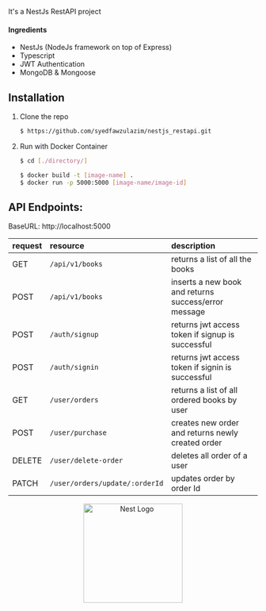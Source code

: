 It's a NestJs RestAPI project

 #### Ingredients

* NestJs (NodeJs framework on top of Express)
* Typescript
* JWT Authentication
* MongoDB & Mongoose


## Installation
 
1. Clone the repo
   ```bash
   $ https://github.com/syedfawzulazim/nestjs_restapi.git
   ```

2. Run with Docker Container
   
   ```bash
   $ cd [./directory/]
   ```

   ```bash
   $ docker build -t [image-name] .
   $ docker run -p 5000:5000 [image-name/image-id]
   ```

##  API Endpoints:
 
  BaseURL: http://localhost:5000
  
 | request | resource      | description                       |
|:--------------|:--------------|:----------------------------------|
|GET| `/api/v1/books`      | returns a list of all the books|
|POST|  `/api/v1/books`    | inserts a new book and returns success/error message |
|POST| `/auth/signup` | returns jwt access token if signup is successful |
|POST| `/auth/signin`      | returns jwt access token if signin is successful |
|GET| `/user/orders`  | returns a list of all ordered books by user |
|POST| `/user/purchase` | creates new order and returns newly created order |
|DELETE| `/user/delete-order` | deletes all order of a user|
|PATCH| `/user/orders/update/:orderId` | updates order by order Id |


<p align="center">
  <a href="http://nestjs.com/" target="blank"><img src="https://nestjs.com/img/logo-small.svg" width="200" alt="Nest Logo" /></a>
</p>
